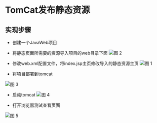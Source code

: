 # TomCat发布静态资源

## 实现步骤

* 创建一个JavaWeb项目
* 将静态页面所需要的资源导入项目的web目录下面
![图 2](../images/14af33857f1b6aacc4b70e83a97665ae93fb53f0c0feae7f637b94764a869dfe.png)  


* 修改web.xml配置文件，将index.jsp主页修改导入的静态资源主页
![图 1](../images/5b76a41c5b06bce4041bfc766c5a6e9807cca235fe8569614574f30f56421af3.png)  

* 将项目部署到tomcat

![图 3](../images/39f844001eb36c0a2f3b59642781ef4189a9814f4512dd859c2722e887cce088.png)  

* 启动tomcat
![图 4](../images/f3e184e331fe5fdcc517ab55677da772fb985bb2ec7d8d998e32371ba063c19a.png)  



* 打开浏览器测试查看页面

![图 5](../images/28cc18c32e98684e61e1116d6e4a26959922019c03ae64f9de3a63efdddb9c11.png)  








